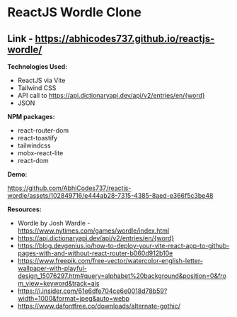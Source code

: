 # ReactJS Wordle Clone

## Link - https://abhicodes737.github.io/reactjs-wordle/

**Technologies Used:**

- ReactJS via Vite
- Tailwind CSS
- API call to https://api.dictionaryapi.dev/api/v2/entries/en/{word}
- JSON

**NPM packages:**

- react-router-dom
- react-toastify
- tailwindcss
- mobx-react-lite
- react-dom

**Demo:**



https://github.com/AbhiCodes737/reactjs-wordle/assets/102849716/e444ab28-7315-4385-8aed-e366f5c3be48



**Resources:**

- Wordle by Josh Wardle - https://www.nytimes.com/games/wordle/index.html
- https://api.dictionaryapi.dev/api/v2/entries/en/{word}
- https://blog.devgenius.io/how-to-deploy-your-vite-react-app-to-github-pages-with-and-without-react-router-b060d912b10e
- https://www.freepik.com/free-vector/watercolor-english-letter-wallpaper-with-playful-design_15076297.htm#query=alphabet%20background&position=0&from_view=keyword&track=ais
- https://i.insider.com/61e6dfe704ce6e0018d78b59?width=1000&format=jpeg&auto=webp
- https://www.dafontfree.co/downloads/alternate-gothic/
